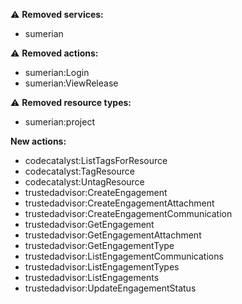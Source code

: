 :warning: **Removed services:**

- sumerian

:warning: **Removed actions:**

- sumerian:Login
- sumerian:ViewRelease

:warning: **Removed resource types:**

- sumerian:project

**New actions:**

- codecatalyst:ListTagsForResource
- codecatalyst:TagResource
- codecatalyst:UntagResource
- trustedadvisor:CreateEngagement
- trustedadvisor:CreateEngagementAttachment
- trustedadvisor:CreateEngagementCommunication
- trustedadvisor:GetEngagement
- trustedadvisor:GetEngagementAttachment
- trustedadvisor:GetEngagementType
- trustedadvisor:ListEngagementCommunications
- trustedadvisor:ListEngagementTypes
- trustedadvisor:ListEngagements
- trustedadvisor:UpdateEngagementStatus
